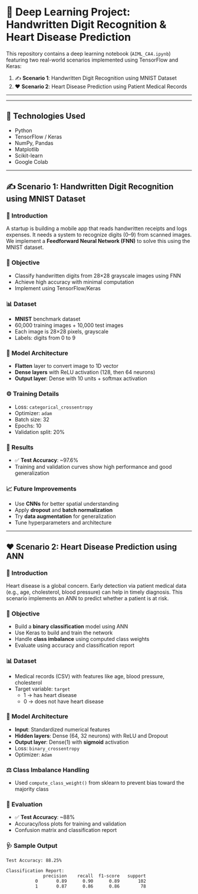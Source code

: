 # 🧠 Deep Learning Project: Handwritten Digit Recognition & Heart Disease Prediction

This repository contains a deep learning notebook (`AIML_CA4.ipynb`) featuring two real-world scenarios implemented using TensorFlow and Keras:

1. ✍️ **Scenario 1**: Handwritten Digit Recognition using MNIST Dataset
2. ❤️ **Scenario 2**: Heart Disease Prediction using Patient Medical Records

---


---

## 🚀 Technologies Used

- Python
- TensorFlow / Keras
- NumPy, Pandas
- Matplotlib
- Scikit-learn
- Google Colab

---

## ✍️ Scenario 1: Handwritten Digit Recognition using MNIST Dataset

### 📝 Introduction

A startup is building a mobile app that reads handwritten receipts and logs expenses. It needs a system to recognize digits (0–9) from scanned images. We implement a **Feedforward Neural Network (FNN)** to solve this using the MNIST dataset.

### 🎯 Objective

- Classify handwritten digits from 28×28 grayscale images using FNN
- Achieve high accuracy with minimal computation
- Implement using TensorFlow/Keras

### 📊 Dataset

- **MNIST** benchmark dataset
- 60,000 training images + 10,000 test images
- Each image is 28×28 pixels, grayscale
- Labels: digits from 0 to 9

### 🧩 Model Architecture

- **Flatten** layer to convert image to 1D vector
- **Dense layers** with ReLU activation (128, then 64 neurons)
- **Output layer**: Dense with 10 units + softmax activation

### ⚙️ Training Details

- Loss: `categorical_crossentropy`
- Optimizer: `adam`
- Batch size: 32
- Epochs: 10
- Validation split: 20%

### 🧪 Results

- ✅ **Test Accuracy**: ~97.6%
- Training and validation curves show high performance and good generalization

### 📈 Future Improvements

- Use **CNNs** for better spatial understanding
- Apply **dropout** and **batch normalization**
- Try **data augmentation** for generalization
- Tune hyperparameters and architecture

---

## ❤️ Scenario 2: Heart Disease Prediction using ANN

### 📝 Introduction

Heart disease is a global concern. Early detection via patient medical data (e.g., age, cholesterol, blood pressure) can help in timely diagnosis. This scenario implements an ANN to predict whether a patient is at risk.

### 🎯 Objective

- Build a **binary classification** model using ANN
- Use Keras to build and train the network
- Handle **class imbalance** using computed class weights
- Evaluate using accuracy and classification report

### 📊 Dataset

- Medical records (CSV) with features like age, blood pressure, cholesterol
- Target variable: `target`  
  - 1 → has heart disease  
  - 0 → does not have heart disease

### 🧩 Model Architecture

- **Input**: Standardized numerical features
- **Hidden layers**: Dense (64, 32 neurons) with ReLU and Dropout
- **Output layer**: Dense(1) with **sigmoid** activation
- Loss: `binary_crossentropy`
- Optimizer: `Adam`

### ⚖️ Class Imbalance Handling

- Used `compute_class_weight()` from sklearn to prevent bias toward the majority class

### 🧪 Evaluation

- ✅ **Test Accuracy**: ~88%
- Accuracy/loss plots for training and validation
- Confusion matrix and classification report

### 🩺 Sample Output

```plaintext
Test Accuracy: 88.25%

Classification Report:
              precision    recall  f1-score   support
           0       0.89      0.90      0.89       102
           1       0.87      0.86      0.86        78
